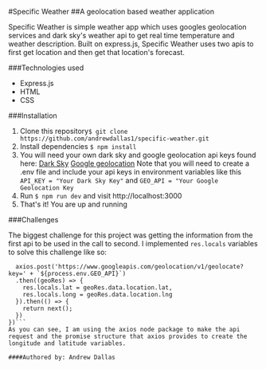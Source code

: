 #Specific Weather
##A geolocation based weather application

Specific Weather is simple weather app which uses googles geolocation services and dark sky's weather api to get real time temperature and weather description. Built on express.js, Specific Weather uses two apis to first get location and then get that location's forecast.

###Technologies used
* Express.js
* HTML
* CSS

###Installation
1. Clone this repository`$ git clone https://github.com/andrewdallas1/specific-weather.git`
2. Install dependencies `$ npm install`
3. You will need your own dark sky and google geolocation api keys found here: [Dark Sky](https://darksky.net/dev/) [Google geolocation](https://developers.google.com/maps/documentation/geolocation/intro) Note that you will need to create a .env file and include your api keys in environment variables like this `API_KEY = "Your Dark Sky Key"` and `GEO_API = "Your Google Geolocation Key`
4. Run `$ npm run dev` and visit http://localhost:3000
5. That's it! You are up and running


###Challenges

The biggest challenge for this project was getting the information from the first api to be used in the call to second. I implemented `res.locals` variables to solve this challenge like so:
```router.get('/', (req, res, next) => {
  axios.post('https://www.googleapis.com/geolocation/v1/geolocate?key=' + `${process.env.GEO_API}`)
  .then((geoRes) => {
    res.locals.lat = geoRes.data.location.lat,
    res.locals.long = geoRes.data.location.lng
  }).then(() => {
    return next();
  })
})```
As you can see, I am using the axios node package to make the api request and the promise structure that axios provides to create the longitude and latitude variables.

####Authored by: Andrew Dallas



